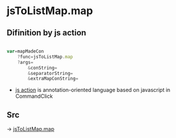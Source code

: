 # jsToListMap.map

## Difinition by js action

```js.js

var=mapMadeCon
	?func=jsToListMap.map
	?args=
		&conString=
		&separatorString=
		&extraMapConString=
```

- [js action](#) is annotation-oriented language based on javascript in CommandClick

## Src

-> [jsToListMap.map](https://github.com/puutaro/CommandClick/blob/master/app/src/main/java/com/puutaro/commandclick/fragment_lib/terminal_fragment/js_interface/text/JsToListMap.kt#L27)


